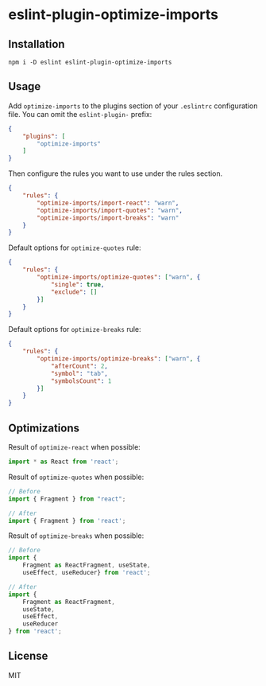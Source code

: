 # eslint-plugin-optimize-imports

## Installation

```
npm i -D eslint eslint-plugin-optimize-imports
```

## Usage

Add `optimize-imports` to the plugins section of your `.eslintrc` configuration file. You can omit the `eslint-plugin-` prefix:

```json
{
    "plugins": [
        "optimize-imports"
    ]
}
```


Then configure the rules you want to use under the rules section.

```json
{
    "rules": {
        "optimize-imports/import-react": "warn",
        "optimize-imports/import-quotes": "warn",
        "optimize-imports/import-breaks": "warn"
    }
}
```

Default options for `optimize-quotes` rule:

```json
{
    "rules": {
        "optimize-imports/optimize-quotes": ["warn", {
            "single": true,
            "exclude": []
        }]
    }
}
```

Default options for `optimize-breaks` rule:

```json
{
    "rules": {
        "optimize-imports/optimize-breaks": ["warn", {
            "afterCount": 2,
            "symbol": "tab",
            "symbolsCount": 1
        }]
    }
}
```

## Optimizations

Result of `optimize-react` when possible:

```javascript
import * as React from 'react';
```

Result of `optimize-quotes` when possible:

```javascript
// Before
import { Fragment } from "react";

// After
import { Fragment } from 'react';
```

Result of `optimize-breaks` when possible:

```javascript
// Before
import {
    Fragment as ReactFragment, useState, 
    useEffect, useReducer} from 'react';

// After
import {
    Fragment as ReactFragment, 
    useState, 
    useEffect, 
    useReducer
} from 'react';
```



## License

MIT
